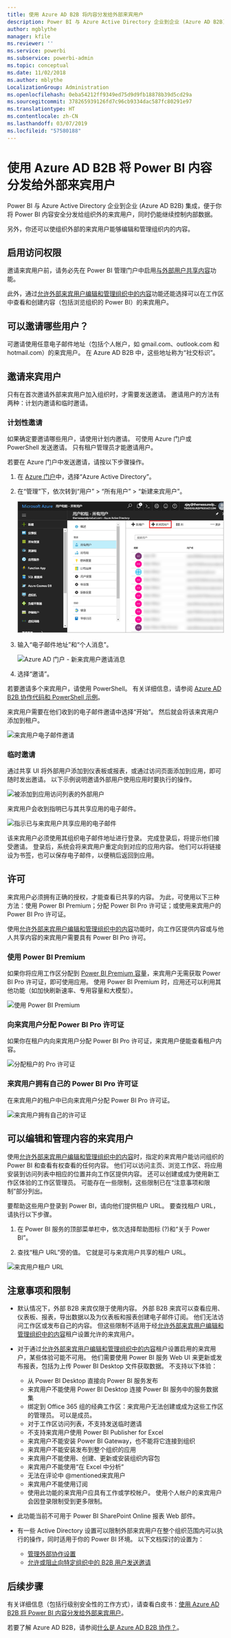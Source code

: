 ```yaml
---
title: 使用 Azure AD B2B 将内容分发给外部来宾用户
description: Power BI 与 Azure Active Directory 企业到企业 (Azure AD B2B) 集成后，即可将 Power BI 内容安全地分发给组织外的来宾用户。
author: mgblythe
manager: kfile
ms.reviewer: ''
ms.service: powerbi
ms.subservice: powerbi-admin
ms.topic: conceptual
ms.date: 11/02/2018
ms.author: mblythe
LocalizationGroup: Administration
ms.openlocfilehash: 0eba54212ff9349ed75d9d9fb18878b39d5cd29a
ms.sourcegitcommit: 378265939126fd7c96cb9334dac587fc80291e97
ms.translationtype: HT
ms.contentlocale: zh-CN
ms.lasthandoff: 03/07/2019
ms.locfileid: "57580188"
---
```

# <a name="distribute-power-bi-content-to-external-guest-users-with-azure-ad-b2b"></a>使用 Azure AD B2B 将 Power BI 内容分发给外部来宾用户

Power BI 与 Azure Active Directory 企业到企业 (Azure AD B2B) 集成，便于你将 Power BI 内容安全分发给组织外的来宾用户，同时仍能继续控制内部数据。  

另外，你还可以使组织外部的来宾用户能够编辑和管理组织内的内容。

## <a name="enable-access"></a>启用访问权限

邀请来宾用户前，请务必先在 Power BI 管理门户中启用[与外部用户共享内容](service-admin-portal.md#export-and-sharing-settings)功能。

此外，通过[允许外部来宾用户编辑和管理组织中的内容](service-admin-portal.md#export-and-sharing-settings)功能还能选择可以在工作区中查看和创建内容（包括浏览组织的 Power BI）的来宾用户。

## <a name="who-can-you-invite"></a>可以邀请哪些用户？

可邀请使用任意电子邮件地址（包括个人帐户，如 gmail.com、outlook.com 和 hotmail.com）的来宾用户。 在 Azure AD B2B 中，这些地址称为“社交标识”。

## <a name="invite-guest-users"></a>邀请来宾用户

只有在首次邀请外部来宾用户加入组织时，才需要发送邀请。 邀请用户的方法有两种：计划内邀请和临时邀请。

### <a name="planned-invites"></a>计划性邀请

如果确定要邀请哪些用户，请使用计划内邀请。 可使用 Azure 门户或 PowerShell 发送邀请。 只有租户管理员才能邀请用户。

若要在 Azure 门户中发送邀请，请按以下步骤操作。

1. 在 [Azure 门户](https://portal.azure.com)中，选择“Azure Active Directory”。

1. 在“管理”下，依次转到“用户” > “所有用户” > “新建来宾用户”。

    ![Azure AD 门户 - 新来宾用户](media/service-admin-azure-ad-b2b/azuread-portal-new-guest-user.png)

1. 输入“电子邮件地址”和“个人消息”。

    ![Azure AD 门户 - 新来宾用户邀请消息](media/service-admin-azure-ad-b2b/azuread-portal-invite-message.png)

1. 选择“邀请”。

若要邀请多个来宾用户，请使用 PowerShell。 有关详细信息，请参阅 [Azure AD B2B 协作代码和 PowerShell 示例](/azure/active-directory/b2b/code-samples/)。

来宾用户需要在他们收到的电子邮件邀请中选择“开始”。 然后就会将该来宾用户添加到租户。

![来宾用户电子邮件邀请](media/service-admin-azure-ad-b2b/guest-user-invite-email.png)

### <a name="ad-hoc-invites"></a>临时邀请

通过共享 UI 将外部用户添加到仪表板或报表，或通过访问页面添加到应用，即可随时发出邀请。 以下示例说明邀请外部用户使用应用时要执行的操作。

![被添加到应用访问列表的外部用户](media/service-admin-azure-ad-b2b/power-bi-app-access.png)

来宾用户会收到指明已与其共享应用的电子邮件。

![指示已与来宾用户共享应用的电子邮件](media/service-admin-azure-ad-b2b/guest-user-invite-email2.png)

该来宾用户必须使用其组织电子邮件地址进行登录。 完成登录后，将提示他们接受邀请。 登录后，系统会将来宾用户重定向到对应的应用内容。 他们可以将链接设为书签，也可以保存电子邮件，以便稍后返回到应用。

## <a name="licensing"></a>许可

来宾用户必须拥有正确的授权，才能查看已共享的内容。 为此，可使用以下三种方法：使用 Power BI Premium；分配 Power BI Pro 许可证；或使用来宾用户的 Power BI Pro 许可证。

使用[允许外部来宾用户编辑和管理组织中的内容](service-admin-portal.md#export-and-sharing-settings)功能时，向工作区提供内容或与他人共享内容的来宾用户需要具有 Power BI Pro 许可。

### <a name="use-power-bi-premium"></a>使用 Power BI Premium

如果你将应用工作区分配到 [Power BI Premium 容量](service-premium.md)，来宾用户无需获取 Power BI Pro 许可证，即可使用应用。 使用 Power BI Premium 时，应用还可以利用其他功能（如加快刷新速率、专用容量和大模型）。

![使用 Power BI Premium](media/service-admin-azure-ad-b2b/license-approach1.png)

### <a name="assign-a-power-bi-pro-license-to-guest-user"></a>向来宾用户分配 Power BI Pro 许可证

如果你在租户内向来宾用户分配 Power BI Pro 许可证，来宾用户便能查看租户内容。

![分配租户的 Pro 许可证](media/service-admin-azure-ad-b2b/license-approach2.png)

### <a name="guest-user-brings-their-own-power-bi-pro-license"></a>来宾用户拥有自己的 Power BI Pro 许可证

在来宾用户的租户中已向来宾用户分配 Power BI Pro 许可证。

![来宾用户拥有自己的许可证](media/service-admin-azure-ad-b2b/license-approach3.png)

## <a name="guest-users-who-can-edit-and-manage-content"></a>可以编辑和管理内容的来宾用户 

使用[允许外部来宾用户编辑和管理组织中的内容](service-admin-portal.md#export-and-sharing-settings)时，指定的来宾用户能访问组织的 Power BI 和查看有权查看的任何内容。 他们可以访问主页、浏览工作区、将应用安装到访问列表中相应的位置并向工作区提供内容。 还可以创建或成为使用新工作区体验的工作区管理员。 可能存在一些限制，这些限制已在“注意事项和限制”部分列出。

要帮助这些用户登录到 Power BI，请向他们提供租户 URL。 要查找租户 URL，请执行以下步骤。

1. 在 Power BI 服务的顶部菜单栏中，依次选择帮助图标 (?)和“关于 Power BI”。

2. 查找“租户 URL”旁的值。 它就是可与来宾用户共享的租户 URL。

![来宾用户租户 URL](media/service-admin-azure-ad-b2b/power-bi-about-dialog.png)

## <a name="considerations-and-limitations"></a>注意事项和限制

* 默认情况下，外部 B2B 来宾仅限于使用内容。 外部 B2B 来宾可以查看应用、仪表板、报表，导出数据以及为仪表板和报表创建电子邮件订阅。 他们无法访问工作区或发布自己的内容。 但这些限制不适用于经[允许外部来宾用户编辑和管理组织中的内容](service-admin-portal.md#export-and-sharing-settings)租户设置允许的来宾用户。

* 对于通过[允许外部来宾用户编辑和管理组织中的内容](service-admin-portal.md#export-and-sharing-settings)租户设置启用的来宾用户，某些体验可能不可用。 他们需要使用 Power BI 服务 Web UI 来更新或发布报表，包括为上传 Power BI Desktop 文件获取数据。  不支持以下体验：
    * 从 Power BI Desktop 直接向 Power BI 服务发布
    * 来宾用户不能使用 Power BI Desktop 连接 Power BI 服务中的服务数据集
    * 绑定到 Office 365 组的经典工作区：来宾用户无法创建或成为这些工作区的管理员。 可以是成员。
    * 对于工作区访问列表，不支持发送临时邀请
    * 不支持来宾用户使用 Power BI Publisher for Excel
    * 来宾用户不能安装 Power BI Gateway，也不能将它连接到组织
    * 来宾用户不能安装发布到整个组织的应用
    * 来宾用户不能使用、创建、更新或安装组织内容包
    * 来宾用户不能使用“在 Excel 中分析”
    * 无法在评论中 @mentioned来宾用户
    * 来宾用户不能使用订阅
    * 使用此功能的来宾用户应具有工作或学校帐户。 使用个人帐户的来宾用户会因登录限制受到更多限制。

* 此功能当前不可用于 Power BI SharePoint Online 报表 Web 部件。

* 有一些 Active Directory 设置可以限制外部来宾用户在整个组织范围内可以执行的操作，同时适用于你的 Power BI 环境。 以下文档探讨的设置为：
    * [管理外部协作设置](https://docs.microsoft.com/azure/active-directory/b2b/delegate-invitations#control-who-can-invite)
    * [允许或阻止向特定组织中的 B2B 用户发送邀请](https://docs.microsoft.com/azure/active-directory/b2b/allow-deny-list)  

## <a name="next-steps"></a>后续步骤

有关详细信息（包括行级别安全性的工作方式），请查看白皮书：[使用 Azure AD B2B 将 Power BI 内容分发给外部来宾用户](https://aka.ms/powerbi-b2b-whitepaper)。

若要了解 Azure AD B2B，请参阅[什么是 Azure AD B2B 协作？](/azure/active-directory/active-directory-b2b-what-is-azure-ad-b2b/)。
